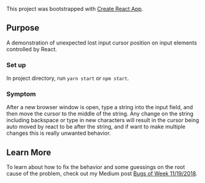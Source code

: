 This project was bootstrapped with [Create React App](https://github.com/facebook/create-react-app).

## Purpose

A demonstration of unexpected lost input cursor position on input elements controlled by React.

### Set up

In project directory, run `yarn start` or `npm start`.

### Symptom

After a new browser window is open, type a string into the input field, and then move the cursor to the middle of the string. Any change on the string including backspace or type in new characters will result in the cursor being auto moved by react to be after the string, and if want to make multiple changes this is really unwanted behavior.

## Learn More

To learn about how to fix the behavior and some guessings on the root cause of the problem, check out my Medium post [Bugs of Week 11/19/2018](https://medium.com/@wangtjwork/bugs-of-week-11-19-2018-jumping-cursor-5c7431e7532b).
